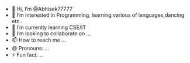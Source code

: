 - 👋 Hi, I’m @Abhisek77777
- 👀 I’m interested in Programming, learning various of languages,dancing etc..
- 🌱 I’m currently learning CSE/IT
- 💞️ I’m looking to collaborate on ...
- 📫 How to reach me ...
- 😄 Pronouns: ...
- ⚡ Fun fact: ...

<!---
Abhisek77777/Abhisek77777 is a ✨ special ✨ repository because its `README.md` (this file) appears on your GitHub profile.
You can click the Preview link to take a look at your changes.
--->
